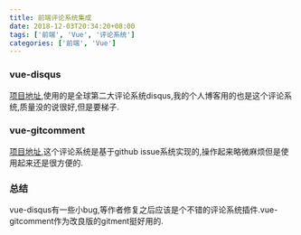 ```yaml
---
title: 前端评论系统集成
date: 2018-12-03T20:34:20+08:00
tags: ['前端', 'Vue', '评论系统']
categories: ['前端', 'Vue']
---
```


### vue-disqus
[项目地址](https://github.com/ktquez/vue-disqus),使用的是全球第二大评论系统disqus,我的个人博客用的也是这个评论系统,质量没的说很好,但是要梯子.
### vue-gitcomment
[项目地址](https://github.com/shalldie/vue-git-comment#readme),这个评论系统是基于github issue系统实现的,操作起来略微麻烦但是使用起来还是很方便的.
### 总结
vue-disqus有一些小bug,等作者修复之后应该是个不错的评论系统插件.vue-gitcomment作为改良版的gitment挺好用的.
